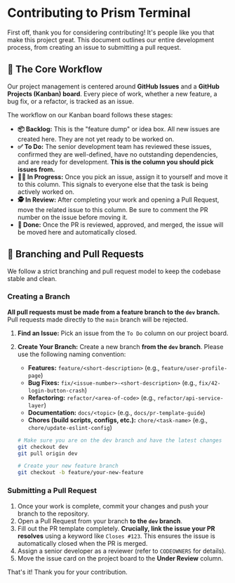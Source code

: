 # Contributing to Prism Terminal

First off, thank you for considering contributing! It's people like you that make this project great. This document outlines our entire development process, from creating an issue to submitting a pull request.

## 🚀 The Core Workflow

Our project management is centered around **GitHub Issues** and a **GitHub Projects (Kanban) board**. Every piece of work, whether a new feature, a bug fix, or a refactor, is tracked as an issue.

The workflow on our Kanban board follows these stages:

- **📦 Backlog:** This is the "feature dump" or idea box. All new issues are created here. They are not yet ready to be worked on.
- **✅ To Do:** The senior development team has reviewed these issues, confirmed they are well-defined, have no outstanding dependencies, and are ready for development. **This is the column you should pick issues from.**
- **🧑‍💻 In Progress:** Once you pick an issue, assign it to yourself and move it to this column. This signals to everyone else that the task is being actively worked on.
- **🕵️ In Review:** After completing your work and opening a Pull Request, move the related issue to this column. Be sure to comment the PR number on the issue before moving it.
- **🎉 Done:** Once the PR is reviewed, approved, and merged, the issue will be moved here and automatically closed.

## 🌿 Branching and Pull Requests

We follow a strict branching and pull request model to keep the codebase stable and clean.

### Creating a Branch

**All pull requests must be made from a feature branch to the `dev` branch.** Pull requests made directly to the `main` branch will be rejected.

1.  **Find an Issue:** Pick an issue from the `To Do` column on our project board.
2.  **Create Your Branch:** Create a new branch **from the `dev` branch**. Please use the following naming convention:

    - **Features:** `feature/<short-description>` (e.g., `feature/user-profile-page`)
    - **Bug Fixes:** `fix/<issue-number>-<short-description>` (e.g., `fix/42-login-button-crash`)
    - **Refactoring:** `refactor/<area-of-code>` (e.g., `refactor/api-service-layer`)
    - **Documentation:** `docs/<topic>` (e.g., `docs/pr-template-guide`)
    - **Chores (build scripts, configs, etc.):** `chore/<task-name>` (e.g., `chore/update-eslint-config`)

    ```bash
    # Make sure you are on the dev branch and have the latest changes
    git checkout dev
    git pull origin dev

    # Create your new feature branch
    git checkout -b feature/your-new-feature
    ```

### Submitting a Pull Request

1.  Once your work is complete, commit your changes and push your branch to the repository.
2.  Open a Pull Request from your branch **to the `dev` branch**.
3.  Fill out the PR template completely. **Crucially, link the issue your PR resolves** using a keyword like `Closes #123`. This ensures the issue is automatically closed when the PR is merged.
4.  Assign a senior developer as a reviewer (refer to `CODEOWNERS` for details).
5.  Move the issue card on the project board to the **Under Review** column.

That's it! Thank you for your contribution.
